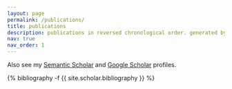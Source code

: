 ```yaml
---
layout: page
permalink: /publications/
title: publications
description: publications in reversed chronological order. generated by jekyll-scholar.
nav: true
nav_order: 1
---
```

<!-- _pages/publications.md -->

Also see my [Semantic Scholar](https://www.semanticscholar.org/author/Akshita-Bhagia/2166136235) and [Google Scholar](https://scholar.google.com/citations?user=fzH3_G4AAAAJ) profiles.
<div class="publications">

{% bibliography -f {{ site.scholar.bibliography }} %}

</div>
